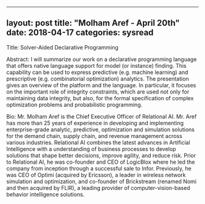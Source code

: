 
---
layout: post
title: "Molham Aref - April 20th"
date: 2018-04-17
categories: sysread
---

Title: Solver-Aided Declarative Programming

Abstract:
I will summarize our work on a declarative programming language that offers native language support for model (or instance) finding. This capability can be used to express predictive (e.g. machine learning) and prescriptive (e.g. combinatorial optimization) analytics. The presentation gives an overview of the platform and the language. In particular, it focuses on the important role of integrity constraints, which are used not only for maintaining data integrity, but also, for the formal specification of complex optimization problems and probabilistic programming.

Bio:
Mr. Molham Aref is the Chief Executive Officer of Relational AI. Mr. Aref has more than 25 years of experience in developing and implementing enterprise-grade analytic, predictive, optimization and simulation solutions for the demand chain, supply chain, and revenue management across various industries. Relational AI combines the latest advances in Artificial Intelligence with a understanding of business processes to develop solutions that shape better decisions, improve agility, and reduce risk. Prior to Relational AI, he was co-founder and CEO of LogicBlox where he led the company from inception through a successful sale to Infor. Previously, he was CEO of Optimi (acquired by Ericsson), a leader in wireless network simulation and optimization, and co-founder of Brickstream (renamed Nomi and then acquired by FLIR), a leading provider of computer-vision-based behavior intelligence solutions.
